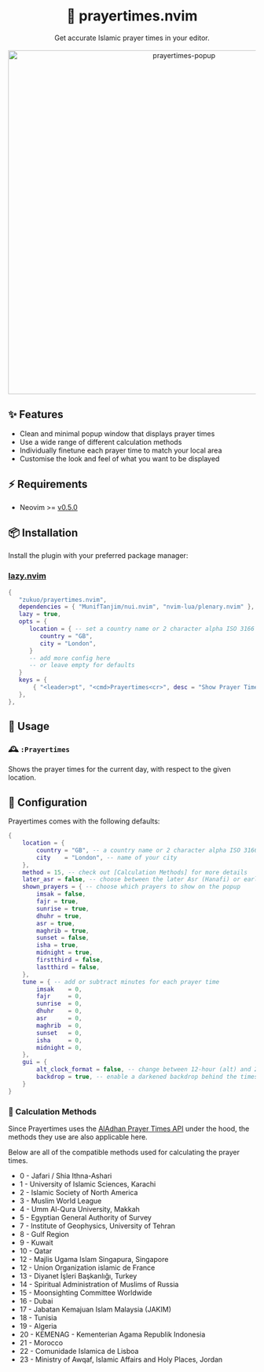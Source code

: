 <!-- panvimdoc-ignore-start -->

<h1 align="center">
🕌 prayertimes.nvim
</h1>

<div align="center">
  <div>Get accurate Islamic prayer times in your editor.</div><br />
  <img width="700" alt="prayertimes-popup" src="https://github.com/user-attachments/assets/f0da8a6a-c154-44f1-9663-226c0be9f27a">

</div>

<!-- panvimdoc-ignore-end -->

## ✨ Features

- Clean and minimal popup window that displays prayer times
- Use a wide range of different calculation methods
- Individually finetune each prayer time to match your local area
- Customise the look and feel of what you want to be displayed

## ⚡ Requirements

- Neovim >= [v0.5.0](https://github.com/neovim/neovim/releases/tag/v0.10.0)

## 📦 Installation

Install the plugin with your preferred package manager:

### [lazy.nvim](https://github.com/folke/lazy.nvim)

```lua
{
   "zukuo/prayertimes.nvim",
   dependencies = { "MunifTanjim/nui.nvim", "nvim-lua/plenary.nvim" },
   lazy = true,
   opts = {
      location = { -- set a country name or 2 character alpha ISO 3166 code 
         country = "GB", 
         city = "London",
      }
      -- add more config here
      -- or leave empty for defaults
   }
   keys = {
       { "<leader>pt", "<cmd>Prayertimes<cr>", desc = "Show Prayer Times" },
   },
},
```

## 🚀 Usage

### 🕰️ `:Prayertimes` 

Shows the prayer times for the current day, with respect to the given location.

## 🔧 Configuration

Prayertimes comes with the following defaults:

```lua
{
    location = {
        country = "GB", -- a country name or 2 character alpha ISO 3166 code
        city    = "London", -- name of your city
    },
    method = 15, -- check out [Calculation Methods] for more details
    later_asr = false, -- choose between the later Asr (Hanafi) or earlier asr (Shafi, Hanbali, Maliki)
    shown_prayers = { -- choose which prayers to show on the popup
        imsak = false,
        fajr = true,
        sunrise = true,
        dhuhr = true,
        asr = true,
        maghrib = true,
        sunset = false,
        isha = true,
        midnight = true,
        firstthird = false,
        lastthird = false,
    },
    tune = { -- add or subtract minutes for each prayer time
        imsak    = 0,
        fajr     = 0,
        sunrise  = 0,
        dhuhr    = 0,
        asr      = 0,
        maghrib  = 0,
        sunset   = 0,
        isha     = 0,
        midnight = 0,
    },
    gui = {
        alt_clock_format = false, -- change between 12-hour (alt) and 24-hour (default) clock format
        backdrop = true, -- enable a darkened backdrop behind the times popup
    }
}
```

### 📏 Calculation Methods

Since Prayertimes uses the [AlAdhan Prayer Times API](https://aladhan.com/prayer-times-api) under the hood, the methods they use are also applicable here.

Below are all of the compatible methods used for calculating the prayer times.

- 0 - Jafari / Shia Ithna-Ashari
- 1 - University of Islamic Sciences, Karachi
- 2 - Islamic Society of North America
- 3 - Muslim World League
- 4 - Umm Al-Qura University, Makkah
- 5 - Egyptian General Authority of Survey
- 7 - Institute of Geophysics, University of Tehran
- 8 - Gulf Region
- 9 - Kuwait
- 10 - Qatar
- 12 - Majlis Ugama Islam Singapura, Singapore
- 12 - Union Organization islamic de France
- 13 - Diyanet İşleri Başkanlığı, Turkey
- 14 - Spiritual Administration of Muslims of Russia
- 15 - Moonsighting Committee Worldwide
- 16 - Dubai
- 17 - Jabatan Kemajuan Islam Malaysia (JAKIM)
- 18 - Tunisia
- 19 - Algeria
- 20 - KEMENAG - Kementerian Agama Republik Indonesia
- 21 - Morocco
- 22 - Comunidade Islamica de Lisboa
- 23 - Ministry of Awqaf, Islamic Affairs and Holy Places, Jordan
